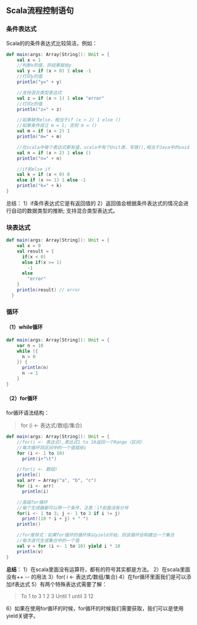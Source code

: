 ## Scala流程控制语句

### 条件表达式

Scala的的条件表达式比较简洁，例如：

```scala
def main(args: Array[String]): Unit = {
    val x = 1
    //判断x的值，将结果赋给y
    val y = if (x > 0) 1 else -1
    //打印y的值
    println("y=" + y)

    //支持混合类型表达式
    val z = if (x > 1) 1 else "error"
    //打印z的值
    println("z=" + z)

    //如果缺失else，相当于if (x > 2) 1 else ()
    //如果条件成立 m = 1; 否则 m = ()
    val m = if (x > 2) 1
    println("m=" + m)

    //在scala中每个表达式都有值，scala中有个Unit类，写做(),相当于Java中的void
    val n = if (x > 2) 1 else ()
    println("n=" + n)

    //if和else if
    val k = if (x < 0) 0
    else if (x >= 1) 1 else -1
    println("k=" + k)
}
```

总结：
1）if条件表达式它是有返回值的
2）返回值会根据条件表达式的情况会进行自动的数据类型的推断; 支持混合类型表达式。

### 块表达式

```scala
def main(args: Array[String]): Unit = {
    val x = 0
    val result = {
      if(x < 0)
      else if(x >= 1)
        -1
      else
        "error"
    }
    println(result) // error
  }
```

### 循环

#### （1）while循环

```scala
def main(args: Array[String]): Unit = {
    var n = 10
    while ({
      n > 0
    }) {
      println(n)
      n -= 1
    }
}
```

#### （2）for循环

for循环语法结构：

> for (i <- 表达式/数组/集合)

```scala
def main(args: Array[String]): Unit = {
    //for(i <- 表达式),表达式1 to 10返回一个Range（区间）
    //每次循环将区间中的一个值赋给i
    for (i <- 1 to 10)
      print(i+"\t")

    //for(i <- 数组)
    println()
    val arr = Array("a", "b", "c")
    for (i <- arr)
      println(i)

    //高级for循环
    //每个生成器都可以带一个条件，注意：if前面没有分号
    for(i <- 1 to 3; j <- 1 to 3 if i != j)
      print((10 * i + j) + " ")
    println()

    //for推导式：如果for循环的循环体以yield开始，则该循环会构建出一个集合
    //每次迭代生成集合中的一个值
    val v = for (i <- 1 to 10) yield i * 10
    println(v)
}
```

**总结**：
1）在scala里面没有运算符，都有的符号其实都是方法。
2）在scala里面没有++  -- 的用法
3）for( i  <-  表达式/数组/集合)
4）在for循环里面我们是可以添加if表达式
5）有两个特殊表达式需要了解：

> To  1 to 3   1 2 3
> Until  1 until 3  12

6）如果在使用for循环的时候，for循环的时候我们需要获取，我们可以是使用yield关键字。